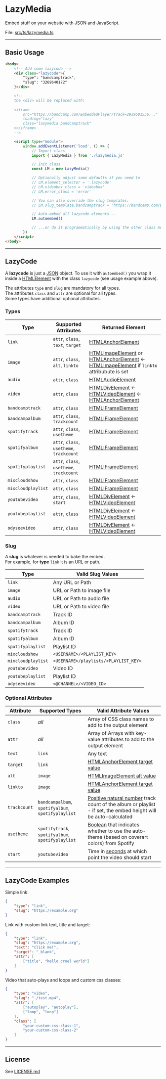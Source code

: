 # LazyMedia

Embed stuff on your website with JSON and JavaScript.

File: [src/ts/lazymedia.ts](../../src/ts/lazymedia.ts)

---




## Basic Usage

```html
<body>
    <!-- Add some lazycode -->
    <div class="lazycode">{
        "type": "bandcamptrack",
        "slug": "3269640172"
    }</div>

    <!-- 
    the <div> will be replaced with:
    
    <iframe
        src="https://bandcamp.com/EmbeddedPlayer/track=2939601556..."
        loading="lazy"
        class="lazymedia bandcamptrack"
    ></iframe>
    -->

    <script type="module">
        window.addEventListener('load', () => {
            // Import class
            import { LazyMedia } from './lazymedia.js'

            // Init class
            const LM = new LazyMedia()

            // Optionally adjust some defaults if you need to
            // LM.element_selector = '.lazycode'
            // LM.videobox_class = 'videobox'
            // LM.error_class = 'error'

            // You can also override the slug templates:
            // LM.slug_template.bandcamptrack = 'https://bandcamp.com/EmbeddedPlayer/track={SLUG}/tracklist=false/size=large/bgcol=ffffff/linkcol=000000/artwork=none/transparent=true/',

            // Auto-embed all lazycode elements...
            LM.autoembed()

            // ...or do it programmatically by using the other class methods
        })
    </script>
</body>
```

---




## LazyCode

A **lazycode** is just a [JSON](https://json.org) object. To use it with `autoembed()` you wrap it inside a [HTMLElement](https://developer.mozilla.org/en-US/docs/Web/API/) with the class `lazycode` (see usage example above).

The attributes `type` and `slug` are mandatory for all types.  
The attributes `class` and `attr` are optional for all types.  
Some types have additional optional attributes.


### Types

| Type               | Supported Attributes                      | Returned Element |
|--------------------|-------------------------------------------|------------------|
| `link`             | `attr`, `class`, `text`, `target`         | [HTMLAnchorElement](https://developer.mozilla.org/en-US/docs/Web/API/HTMLAnchorElement) |
| `image`            | `attr`, `class`, `alt`, `linkto`          | [HTMLImageElement](https://developer.mozilla.org/en-US/docs/Web/API/HTMLImageElement) or [HTMLAnchorElement](https://developer.mozilla.org/en-US/docs/Web/API/HTMLAnchorElement) &larr; [HTMLImageElement](https://developer.mozilla.org/en-US/docs/Web/API/HTMLImageElement) if `linkto` attribubute is set |
| `audio`            | `attr`, `class`                           | [HTMLAudioElement](https://developer.mozilla.org/en-US/docs/Web/API/HTMLAudioElement) |
| `video`            | `attr`, `class`                           | [HTMLDivElement](https://developer.mozilla.org/en-US/docs/Web/API/HTMLDivElement) &larr; [HTMLVideoElement](https://developer.mozilla.org/en-US/docs/Web/API/HTMLVideoElement) &larr; [HTMLAnchorElement](https://developer.mozilla.org/en-US/docs/Web/API/HTMLAnchorElement) |
| `bandcamptrack`    | `attr`, `class`                           | [HTMLIFrameElement](https://developer.mozilla.org/en-US/docs/Web/API/HTMLIFrameElement) |
| `bandcampalbum`    | `attr`, `class`, `trackcount`             | [HTMLIFrameElement](https://developer.mozilla.org/en-US/docs/Web/API/HTMLIFrameElement) |
| `spotifytrack`     | `attr`, `class`, `usetheme`               | [HTMLIFrameElement](https://developer.mozilla.org/en-US/docs/Web/API/HTMLIFrameElement) |
| `spotifyalbum`     | `attr`, `class`, `usetheme`, `trackcount` | [HTMLIFrameElement](https://developer.mozilla.org/en-US/docs/Web/API/HTMLIFrameElement) |
| `spotifyplaylist`  | `attr`, `class`, `usetheme`, `trackcount` | [HTMLIFrameElement](https://developer.mozilla.org/en-US/docs/Web/API/HTMLIFrameElement) |
| `mixcloudshow`     | `attr`, `class`                           | [HTMLIFrameElement](https://developer.mozilla.org/en-US/docs/Web/API/HTMLIFrameElement) |
| `mixcloudplaylist` | `attr`, `class`                           | [HTMLIFrameElement](https://developer.mozilla.org/en-US/docs/Web/API/HTMLIFrameElement) |
| `youtubevideo`     | `attr`, `class`, `start`                  | [HTMLDivElement](https://developer.mozilla.org/en-US/docs/Web/API/HTMLDivElement) &larr; [HTMLVideoElement](https://developer.mozilla.org/en-US/docs/Web/API/HTMLVideoElement) |
| `youtubeplaylist`  | `attr`, `class`                           | [HTMLDivElement](https://developer.mozilla.org/en-US/docs/Web/API/HTMLDivElement) &larr; [HTMLVideoElement](https://developer.mozilla.org/en-US/docs/Web/API/HTMLVideoElement) |
| `odyseevideo`      | `attr`, `class`                           | [HTMLDivElement](https://developer.mozilla.org/en-US/docs/Web/API/HTMLDivElement) &larr; [HTMLVideoElement](https://developer.mozilla.org/en-US/docs/Web/API/HTMLVideoElement) |


### Slug

A **slug** is whatever is needed to bake the embed.  
For example, for **type** `link` it is an URL or path.

| Type               | Valid Slug Values |
|--------------------|-------------------|
| `link`             | Any URL or Path |
| `image`            | URL or Path to image file |
| `audio`            | URL or Path to audio file |
| `video`            | URL or Path to video file |
| `bandcamptrack`    | Track ID |
| `bandcampalbum`    | Album ID |
| `spotifytrack`     | Track ID |
| `spotifyalbum`     | Album ID |
| `spotifyplaylist`  | Playlist ID |
| `mixcloudshow`     | `<USERNAME>/<PLAYLIST_KEY>` |
| `mixcloudplaylist` | `<USERNAME>/playlists/<PLAYLIST_KEY>` |
| `youtubevideo`     | Video ID |
| `youtubeplaylist`  | Playlist ID |
| `odyseevideo`      | `<@CHANNEL>/<VIDEO_ID>` |


### Optional Attributes

| Attribute          | Supported Types                                    | Valid Attribute Values |
|--------------------|----------------------------------------------------|------------------------|
| `class`            | *all*                                              | Array of CSS class names to add to the output element |
| `attr`             | *all*                                              | Array of Arrays with key-value attributes to add to the output element |
| `text`             | `link`                                             | Any text |
| `target`           | `link`                                             | [HTMLAnchorElement target value](https://developer.mozilla.org/en-US/docs/Web/HTML/Element/a#attributes) |
| `alt`              | `image`                                            | [HTMLImageElement alt value](https://developer.mozilla.org/en-US/en-US/docs/Web/HTML/Element/img#attributes) |
| `linkto`           | `image`                                            | [HTMLAnchorElement target value](https://developer.mozilla.org/en-US/docs/Web/HTML/Element/a#attributes) |
| `trackcount`       | `bandcampalbum`, `spotifyalbum`, `spotifyplaylist` | [Positive natural number](https://en.wikipedia.org/wiki/Natural_number) track count of the album or playlist - if set, the embed height will be auto-calculated |
| `usetheme`         | `spotifytrack`, `spotifyalbum`, `spotifyplaylist`  | [Boolean](https://en.wikipedia.org/wiki/Boolean_data_type) that indicates whether to use the auto-theme (based on coverart colors) from Spotify |
| `start`            | `youtubevideo`                                     | Time in [seconds](https://en.wikipedia.org/wiki/Second) at which point the video should start |

---




## LazyCode Examples

Simple link:
```json
{
    "type": "link",
    "slug": "https://example.org"
}
```

Link with custom link text, title and target:
```json
{
    "type": "link",
    "slug": "https://example.org",
    "text": "click me!",
    "target": "_blank",
    "attr": [
        ["title", "hello cruel world"]
    ]
}
```

Video that auto-plays and loops and custom css classes:

```json
{
    "type": "video",
    "slug": "./test.mp4",
    "attr": [
        ["autoplay", "autoplay"],
        ["loop", "loop"]
    ],
    "class": [
        "your-custom-css-class-1", 
        "your-custom-css-class-2"
    ]
}
```

---




## License

See [LICENSE.md](./LICENSE.md)
